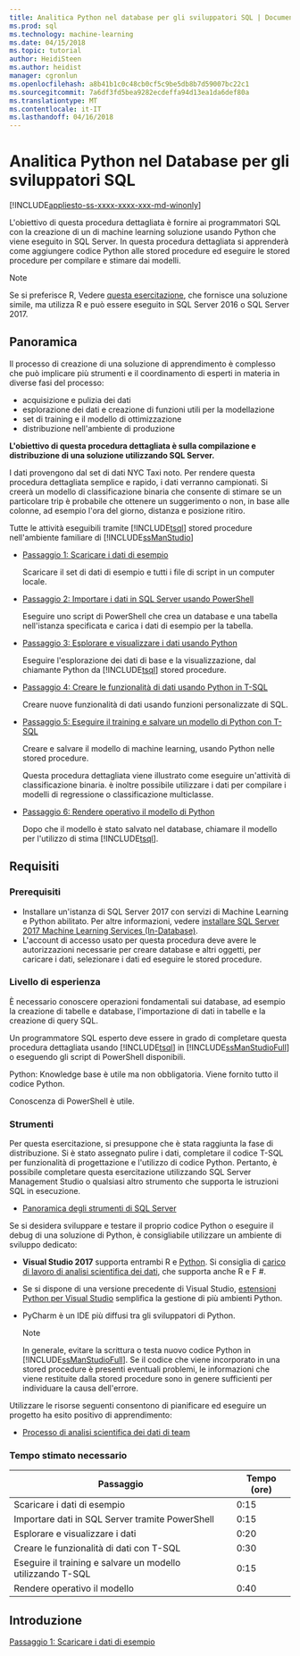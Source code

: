 ```yaml
---
title: Analitica Python nel database per gli sviluppatori SQL | Documenti Microsoft
ms.prod: sql
ms.technology: machine-learning
ms.date: 04/15/2018
ms.topic: tutorial
author: HeidiSteen
ms.author: heidist
manager: cgronlun
ms.openlocfilehash: a8b41b1c0c48cb0cf5c9be5db8b7d59007bc22c1
ms.sourcegitcommit: 7a6df3fd5bea9282ecdeffa94d13ea1da6def80a
ms.translationtype: MT
ms.contentlocale: it-IT
ms.lasthandoff: 04/16/2018
---
```

# <a name="in-database-python-analytics-for-sql-developers"></a>Analitica Python nel Database per gli sviluppatori SQL
[!INCLUDE[appliesto-ss-xxxx-xxxx-xxx-md-winonly](../../includes/appliesto-ss-xxxx-xxxx-xxx-md-winonly.md)]

L'obiettivo di questa procedura dettagliata è fornire ai programmatori SQL con la creazione di un di machine learning soluzione usando Python che viene eseguito in SQL Server. In questa procedura dettagliata si apprenderà come aggiungere codice Python alle stored procedure ed eseguire le stored procedure per compilare e stimare dai modelli.

> [!NOTE]
> Se si preferisce R, Vedere [questa esercitazione](sqldev-in-database-r-for-sql-developers.md), che fornisce una soluzione simile, ma utilizza R e può essere eseguito in SQL Server 2016 o SQL Server 2017.

## <a name="overview"></a>Panoramica

Il processo di creazione di una soluzione di apprendimento è complesso che può implicare più strumenti e il coordinamento di esperti in materia in diverse fasi del processo:

+ acquisizione e pulizia dei dati
+ esplorazione dei dati e creazione di funzioni utili per la modellazione
+ set di training e il modello di ottimizzazione
+ distribuzione nell'ambiente di produzione

**L'obiettivo di questa procedura dettagliata è sulla compilazione e distribuzione di una soluzione utilizzando SQL Server.**

I dati provengono dal set di dati NYC Taxi noto. Per rendere questa procedura dettagliata semplice e rapido, i dati verranno campionati. Si creerà un modello di classificazione binaria che consente di stimare se un particolare trip è probabile che ottenere un suggerimento o non, in base alle colonne, ad esempio l'ora del giorno, distanza e posizione ritiro.

Tutte le attività eseguibili tramite [!INCLUDE[tsql](../../includes/tsql-md.md)] stored procedure nell'ambiente familiare di [!INCLUDE[ssManStudio](../../includes/ssmanstudio-md.md)]

- [Passaggio 1: Scaricare i dati di esempio](sqldev-py1-download-the-sample-data.md)

    Scaricare il set di dati di esempio e tutti i file di script in un computer locale.

- [Passaggio 2: Importare i dati in SQL Server usando PowerShell](sqldev-py2-import-data-to-sql-server-using-powershell.md)

    Eseguire uno script di PowerShell che crea un database e una tabella nell'istanza specificata e carica i dati di esempio per la tabella.

- [Passaggio 3: Esplorare e visualizzare i dati usando Python](sqldev-py3-explore-and-visualize-the-data.md)

    Eseguire l'esplorazione dei dati di base e la visualizzazione, dal chiamante Python da [!INCLUDE[tsql](../../includes/tsql-md.md)] stored procedure.

- [Passaggio 4: Creare le funzionalità di dati usando Python in T-SQL](sqldev-py5-train-and-save-a-model-using-t-sql.md)

    Creare nuove funzionalità di dati usando funzioni personalizzate di SQL.
  
- [Passaggio 5: Eseguire il training e salvare un modello di Python con T-SQL](sqldev-py5-train-and-save-a-model-using-t-sql.md)

    Creare e salvare il modello di machine learning, usando Python nelle stored procedure.
  
    Questa procedura dettagliata viene illustrato come eseguire un'attività di classificazione binaria. è inoltre possibile utilizzare i dati per compilare i modelli di regressione o classificazione multiclasse.

  
-  [Passaggio 6: Rendere operativo il modello di Python](sqldev-py6-operationalize-the-model.md)

    Dopo che il modello è stato salvato nel database, chiamare il modello per l'utilizzo di stima [!INCLUDE[tsql](../../includes/tsql-md.md)].

## <a name="requirements"></a>Requisiti

### <a name="prerequisites"></a>Prerequisiti

+ Installare un'istanza di SQL Server 2017 con servizi di Machine Learning e Python abilitato. Per altre informazioni, vedere [installare SQL Server 2017 Machine Learning Services (In-Database)](../install/sql-machine-learning-services-windows-install.md).
+ L'account di accesso usato per questa procedura deve avere le autorizzazioni necessarie per creare database e altri oggetti, per caricare i dati, selezionare i dati ed eseguire le stored procedure.

### <a name="experience-level"></a>Livello di esperienza

È necessario conoscere operazioni fondamentali sui database, ad esempio la creazione di tabelle e database, l'importazione di dati in tabelle e la creazione di query SQL.

Un programmatore SQL esperto deve essere in grado di completare questa procedura dettagliata usando [!INCLUDE[tsql](../../includes/tsql-md.md)] in [!INCLUDE[ssManStudioFull](../../includes/ssmanstudiofull-md.md)] o eseguendo gli script di PowerShell disponibili.

Python: Knowledge base è utile ma non obbligatoria. Viene fornito tutto il codice Python.

Conoscenza di PowerShell è utile.

### <a name="tools"></a>Strumenti

Per questa esercitazione, si presuppone che è stata raggiunta la fase di distribuzione. Si è stato assegnato pulire i dati, completare il codice T-SQL per funzionalità di progettazione e l'utilizzo di codice Python. Pertanto, è possibile completare questa esercitazione utilizzando SQL Server Management Studio o qualsiasi altro strumento che supporta le istruzioni SQL in esecuzione.

+ [Panoramica degli strumenti di SQL Server](https://docs.microsoft.com/sql/tools/overview-sql-tools) 

Se si desidera sviluppare e testare il proprio codice Python o eseguire il debug di una soluzione di Python, è consigliabile utilizzare un ambiente di sviluppo dedicato:

+ **Visual Studio 2017** supporta entrambi R e [Python](https://blogs.msdn.microsoft.com/visualstudio/2017/05/12/a-lap-around-python-in-visual-studio-2017/). Si consiglia di [carico di lavoro di analisi scientifica dei dati](https://blogs.msdn.microsoft.com/visualstudio/2016/11/18/data-science-workloads-in-visual-studio-2017-rc/), che supporta anche R e F #.
+ Se si dispone di una versione precedente di Visual Studio, [estensioni Python per Visual Studio](https://docs.microsoft.com/visualstudio/python/python-in-visual-studio) semplifica la gestione di più ambienti Python.
+ PyCharm è un IDE più diffusi tra gli sviluppatori di Python.

    > [!NOTE]
    > In generale, evitare la scrittura o testa nuovo codice Python in [!INCLUDE[ssManStudioFull](../../includes/ssmanstudiofull-md.md)]. Se il codice che viene incorporato in una stored procedure è presenti eventuali problemi, le informazioni che viene restituite dalla stored procedure sono in genere sufficienti per individuare la causa dell'errore.

Utilizzare le risorse seguenti consentono di pianificare ed eseguire un progetto ha esito positivo di apprendimento:

+ [Processo di analisi scientifica dei dati di team](https://docs.microsoft.com/azure/machine-learning/team-data-science-process/overview)

### <a name="estimated-time-required"></a>Tempo stimato necessario

|Passaggio| Tempo (ore)|
|----|----|
|Scaricare i dati di esempio| 0:15|
|Importare dati in SQL Server tramite PowerShell|0:15|
|Esplorare e visualizzare i dati|0:20|
|Creare le funzionalità di dati con T-SQL|0:30|
|Eseguire il training e salvare un modello utilizzando T-SQL|0:15|
|Rendere operativo il modello|0:40|

## <a name="get-started"></a>Introduzione

  [Passaggio 1: Scaricare i dati di esempio](sqldev-py1-download-the-sample-data.md)
